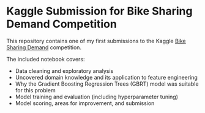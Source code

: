Kaggle Submission for Bike Sharing Demand Competition
======================================================

This repository contains one of my first submissions to the Kaggle [Bike Sharing Demand](https://www.kaggle.com/c/bike-sharing-demand) competition.

The included notebook covers:
- Data cleaning and exploratory analysis
- Uncovered domain knowledge and its application to feature engineering 
- Why the Gradient Boosting Regression Trees (GBRT) model was suitable for this problem
- Model training and evaluation (including hyperparameter tuning)
- Model scoring, areas for improvement, and submission

